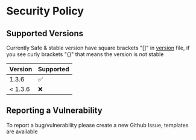 # Security Policy

## Supported Versions

Currently Safe & stable version have square brackets "[]" in [version](./.version) file,
if you see curly brackets "{}" that means the version is not stable

| Version | Supported          |
| ------- | ------------------ |
| 1.3.6   | :white_check_mark: |
| < 1.3.6 | :x:                |

## Reporting a Vulnerability

To report a bug/vulnerability please create a new Github Issue, templates are available 

